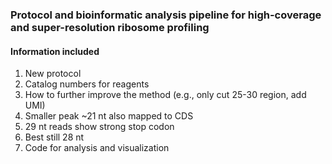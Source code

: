 ### Protocol and bioinformatic analysis pipeline for high-coverage and super-resolution ribosome profiling  

#### Information included
1. New protocol  
2. Catalog numbers for reagents
3. How to further improve the method (e.g., only cut 25-30 region, add UMI)
4. Smaller peak ~21 nt also mapped to CDS
5. 29 nt reads show strong stop codon
6. Best still 28 nt  
7. Code for analysis and visualization














